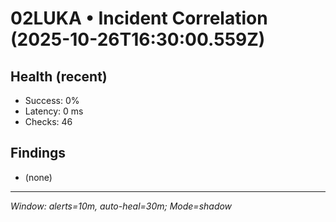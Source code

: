 # 02LUKA • Incident Correlation (2025-10-26T16:30:00.559Z)

## Health (recent)
- Success: 0%
- Latency: 0 ms
- Checks: 46

## Findings
- (none)

---
_Window: alerts=10m, auto-heal=30m; Mode=shadow_
